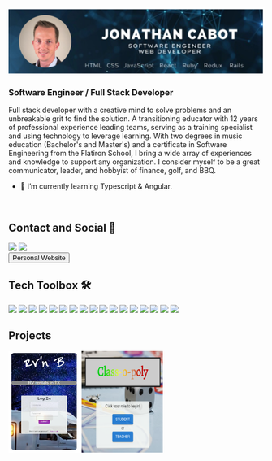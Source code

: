 ![Jon Cabot Banner](https://github.com/jcabot01/jcabot01/blob/main/Untitled%20design%20(16).png)
### Software Engineer / Full Stack Developer
Full stack developer with a creative mind to solve problems and an unbreakable grit to find the solution. A transitioning educator with 12 years of professional experience leading teams, serving as a training specialist and using technology to leverage learning. With two degrees in music education (Bachelor's and Master's) and a certificate in Software Engineering from the Flatiron School, I bring a wide array of experiences and knowledge to support any organization.  I consider myself to be a great communicator, leader, and hobbyist of finance, golf, and BBQ.

- 🌱 I’m currently learning Typescript & Angular. 
<br>

## Contact and Social 📲

<a href="https:/www.linkedin.com/in/joncabot/" target="blank"><img src="https://img.shields.io/badge/LinkedIn-0077B5?style=for-the-badge&logo=linkedin&logoColor=white" height=25></a>
<a href="https://medium.com/@jfc0053" target="blank"><img src="https://img.shields.io/badge/Medium-000000?style=for-the-badge&logo=medium&logoColor=white" height=25></a>  
<a href="https://jcabot01.github.io/personal-portfolio-website/index.html#" target="blank"><button color="red" height=25>Personal Website</button></a>
<br>

## Tech Toolbox 🛠

![](https://img.shields.io/badge/JavaScript-323330?style=for-the-badge&logo=javascript&logoColor=F7DF1E)
![](https://img.shields.io/badge/React-20232A?style=for-the-badge&logo=react&logoColor=61DAFB)
![](https://img.shields.io/badge/Redux-764ABC?style=for-the-badge&logo=redux&logoColor=white)
![](https://img.shields.io/badge/Material_UI-007FFF?style=for-the-badge&logo=mui&logoColor=white)
![](https://img.shields.io/badge/React_Router-CA4245?style=for-the-badge&logo=react-router&logoColor=white)
![](https://img.shields.io/badge/HTML5-E34F26?style=for-the-badge&logo=html5&logoColor=white)
![](https://img.shields.io/badge/CSS3-1572B6?style=for-the-badge&logo=css3&logoColor=white)
![](https://img.shields.io/badge/Ruby_on_Rails-CC342D?style=for-the-badge&logo=ruby-on-rails&logoColor=white)
![](https://img.shields.io/badge/PostgeSQL-4169E1?style=for-the-badge&logo=postgresql&logoColor=white)
![](https://img.shields.io/badge/Markdown-F71A4A?style=for-the-badge&logo=markdown&logoColor=white)
![](https://img.shields.io/badge/Heroku-430098?style=for-the-badge&logo=heroku&logoColor=white)
![](https://img.shields.io/badge/npm-CB3837?style=for-the-badge&logo=npm&logoColor=white)
![](https://img.shields.io/badge/json-5E5C5C?style=for-the-badge&logo=json&logoColor=white)
![](https://img.shields.io/badge/Postman-FF6C37?style=for-the-badge&logo=Postman&logoColor=white)
![](https://img.shields.io/badge/Wordpress-21759B?style=for-the-badge&logo=wordpress&logoColor=white)
![](https://img.shields.io/badge/Visual_Studio_Code-0078D4?style=for-the-badge&logo=visual%20studio%20code&logoColor=white)
![](https://img.shields.io/badge/Git-F05032?style=for-the-badge&logo=git&logoColor=white)
<br>

## Projects
[<img src='https://github.com/jcabot01/jcabot01/blob/main/Phase-4-project%20blog%20login.PNG' alt='RVnB' width='140' height='200'>](https://github.com/jcabot01/phase-4-project)
[<img src='https://github.com/jcabot01/jcabot01/blob/main/landing%20pagecropped.png' alt='Class-o-poly' width='160' height='200'>](https://github.com/jcabot01/phase-5-project)
